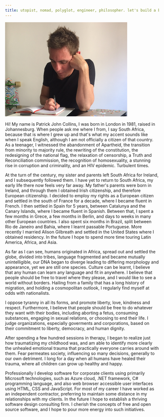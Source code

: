 ```yaml
---
title: utopist, nomad, polyglot, engineer, philosopher. let's build a better world together. 
---
```


<img src="/images/patrick-writing-small.jpg">

Hi!  My name is Patrick John Collins, I was born in London in 1981, raised in Johannesburg.  When people ask me where I from, I say South Africa, because that is where I grew up and that's what my accent sounds like when I speak English, although I am not officially a citizen of that country.  As a teenager, I witnessed the abandonment of Apartheid, the transition from minority to majority rule, the rewriting of the constitution, the redesigning of the national flag, the relaxation of censorship, a Truth and Reconciliation commission, the recognition of homosexuality, a stunning rise in corruption and criminality, and an HIV epidemic.  Turbulent times.  

At the turn of the century, my sister and parents left South Africa for Ireland, and I subsequently followed them.  I have yet to return to South Africa, my early life there now feels very far away.  My father's parents were born in Ireland, and through them I obtained Irish citizenship, and therefore European citizenship.  I decided to employ my rights as a European citizen and settled in the south of France for a decade, where I became fluent in French.  I then settled in Spain for 5 years, between Catalunya and the Canary Islands, where I became fluent in Spanish.  Between that, I spent a few months in Grece, a few months in Berlin, and days to weeks in many other European countries.  I also spent six months in Brazil, split between Rio de Janeiro and Bahia, where I learnt passable Portuguese.   More recently I married Alison Gilbreath and settled in the United States where I obtained residency.  In the future I hope to spend more time touring Latin America, Africa, and Asia.  

As far as I can see, humans originated in Africa, spread out and settled the globe, divided into tribes, language fragmented and became mutually unintelligible, our DNA began to diverge leading to differing morphology and appearance, yet we are still one species.  Culture can be learnt, I believe that any human can learn any language and fit in anywhere.  I believe that people should be free to travel where they please, and I would like to see a world without borders.  Hailing from a family that has a long history of migration, and holding a cosmopolitan outlook, I regularly find myself at odds with nationalists.  

I oppose tyranny in all its forms, and promote liberty, love, kindness and respect.  Furthermore, I believe that people should be free to do whatever they want with their bodies, including aborting a fetus, consuming substances, engaging in sexual relations, or choosing to end their life.  I judge organizations, especially goverments and corporations, based on their commitment to liberty, democracy, and human dignity.

After spending a few hundred sessions in therapy, I began to realize just how traumatizing my childhood was, and am able to identify more clearly the unhealed emotional trauma that practically everyone carries around with them.  Fear permeates society, influencing so many decisions, generally to our own detriment.  I long for a day when all humans have healed their trauma, where all children can grow up healthy and happy.

Professionally I develop software for corporate clients using primarily Microsoft technologies, such as Azure cloud, .NET framework, C# programming language, and also web browser accessible user interfaces using HTML, CSS and JavaScript.  For most of my career I have worked as an independent contractor, preferring to maintain some distance in my relationships with my clients.  In the future I hope to establish a thriving software design consulting firm.  I cherish the concepts of free and open source software, and I hope to pour more energy into such initiatives.